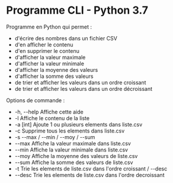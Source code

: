 
# Programme CLI - Python 3.7


Programme en Python qui permet : 

- d'écrire des nombres dans un fichier CSV
- d'en afficher le contenu
- d'en supprimer le contenu
- d'afficher la valeur maximale
- d'afficher la valeur minimale
- d'afficher la moyenne des valeurs
- d'afficher la somme des valeurs
- de trier et afficher les valeurs dans un ordre croissant
- de trier et afficher les valeurs dans un ordre décroissant

Options de commande :

  - -h, --help    Affiche cette aide
  - -l            Affiche le contenu de la liste
  - -a [int]      Ajoute 1 ou plusieurs elements dans liste.csv
  - -c            Supprime tous les elements dans liste.csv
  - -s            --max / --min / --moy / --sum
  - --max         Affiche la valeur maximale dans liste.csv
  - --min         Affiche la valeur minimale dans liste.csv
  - --moy         Affiche la moyenne des valeurs de liste.csv
  - --sum         Affiche la somme des valeurs de liste.csv
  - -t            Trie les elements de liste.csv dans l'ordre croissant / --desc
  - --desc        Trie les elements de liste.csv dans l'ordre decroissant
